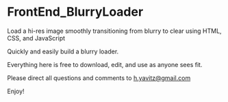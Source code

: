 # FrontEnd_BlurryLoader
Load a hi-res image smoothly transitioning from blurry to clear using HTML, CSS, and JavaScript

Quickly and easily build a blurry loader.

Everything here is free to download, edit, and use as anyone sees fit.

Please direct all questions and comments to h.yavitz@gmail.com

Enjoy!
